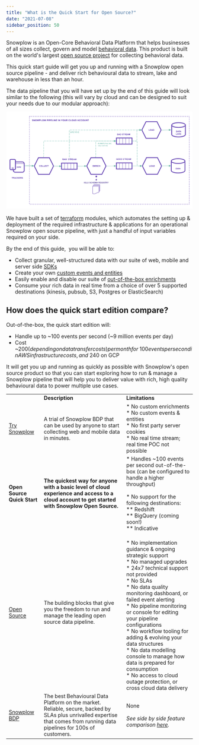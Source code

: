 ```yaml
---
title: "What is the Quick Start for Open Source?"
date: "2021-07-08"
sidebar_position: 50
---
```


Snowplow is an Open-Core Behavioral Data Platform that helps businesses of all sizes collect, govern and model [behavioral data](https://snowplowanalytics.com/what-is-behavioral-data/). This product is built on the world's largest [open source project](https://github.com/snowplow/snowplow) for collecting behavioral data.

This quick start guide will get you up and running with a Snowplow open source pipeline - and deliver rich behavioural data to stream, lake and warehouse in less than an hour. 

The data pipeline that you will have set up by the end of this guide will look similar to the following (this will vary by cloud and can be designed to suit your needs due to our modular approach):

![](images/image-3.png)

We have built a set of [terraform](https://www.terraform.io/docs/language/modules/develop/index.html) modules, which automates the setting up & deployment of the required infrastructure & applications for an operational Snowplow open source pipeline, with just a handful of input variables required on your side. 

By the end of this guide,  you will be able to: 

- Collect granular, well-structured data with our suite of web, mobile and server side [SDKs](/docs/collecting-data/collecting-from-own-applications/)
- Create your own [custom events and entities](/docs/understanding-tracking-design/out-of-the-box-vs-custom-events-and-entities/) 
- Easily enable and disable our suite of [out-of-the-box enrichments](/docs/enriching-your-data/available-enrichments/) 
- Consume your rich data in real time from a choice of over 5 supported destinations (kinesis, pubsub, S3, Postgres or ElasticSearch)

## **How does the quick start edition compare?** 

Out-of-the-box, the quick start edition will: 

- Handle up to ~100 events per second (~9 million events per day)
- Cost ~$200 (depending on data transfer costs) per month for ~100 events per second in AWS infrastructure costs, and ~$240 on GCP

It will get you up and running as quickly as possible with Snowplow's open source product so that you can start exploring how to run & manage a Snowplow pipeline that will help you to deliver value with rich, high quality behavioural data to power multiple use cases. 

<table class="has-fixed-layout"><tbody><tr><td></td><td><strong>Description</strong></td><td><strong>Limitations</strong></td></tr><tr><td><a href="https://try.snowplowanalytics.com/">Try Snowplow</a></td><td>A trial of Snowplow BDP that can be used by anyone to start collecting web and mobile data in minutes.</td><td>* No custom enrichments<br/>* No custom events &amp; entities<br/>* No first party server cookies<br/>* No real time stream; real time POC not possible<br/></td></tr><tr><td><strong>Open Source</strong> <strong>Quick Start</strong></td><td><strong>The quickest way for anyone with a basic level of cloud experience and access to a cloud account to get started with Snowplow Open Source.</strong></td><td>* Handles ~100 events per second out-of-the-box (can be configured to handle a higher throughput)<br/><br/>* No support for the following destinations:<br/>** Redshift<br/>** BigQuery (coming soon!)<br/>** Indicative<br/></td></tr><tr><td><a href="https://snowplowanalytics.com/snowplow-open-source/">Open Source</a></td><td>The building blocks that give you the freedom to run and manage the leading open source data pipeline.</td><td><br/>* No implementation guidance &amp; ongoing strategic support&nbsp;<br/>* No managed upgrades<br/>* 24x7 technical support not provided&nbsp;<br/>* No SLAs<br/>* No data quality monitoring dashboard, or failed event alerting<br/>* No pipeline monitoring or console for editing your pipeline configurations<br/>* No workflow tooling for adding &amp; evolving your data structures<br/>* No data modelling console to manage how data is prepared for consumption<br/>* No access to cloud outage protection, or cross cloud data delivery</td></tr><tr><td><a href="https://snowplowanalytics.com/snowplow-bdp/">Snowplow BDP</a></td><td>The best Behavioural Data Platform on the market. Reliable, secure, backed by SLAs plus unrivalled expertise that comes from running data pipelines for 100s of customers.</td><td>None<br/><br/><em>See side by side feature comparison <a href="/docs/open-source-quick-start/what-is-the-quick-start-for-open-source/feature-comparison/">here</a>.&nbsp;</em></td></tr></tbody></table>
